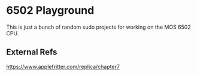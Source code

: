 6502 Playground
===========================================================

This is just a bunch of random sudo projects for working on the MOS 6502 CPU.

## External Refs ##

https://www.applefritter.com/replica/chapter7


